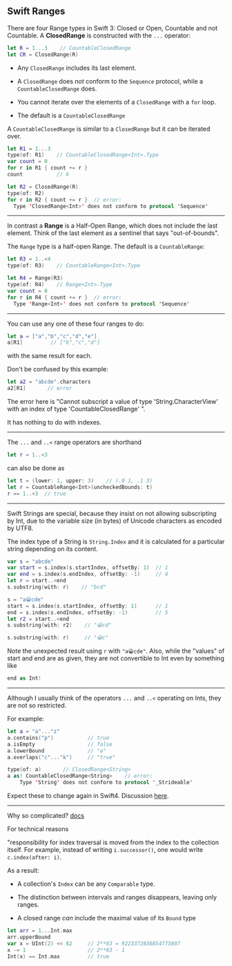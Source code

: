## Swift Ranges

There are four Range types in Swift 3: Closed or Open, Countable and not Countable.  A **ClosedRange** is constructed with the ``...`` operator:

```swift
let R = 1...3    // CountableClosedRange
let CR = ClosedRange(R)
```

* Any ``ClosedRange`` includes its last element.

* A ``ClosedRange`` does *not* conform to the ``Sequence`` protocol, while a ``CountableClosedRange`` does.

* You cannot iterate over the elements of a ``ClosedRange`` with a ``for`` loop.

* The default is a ``CountableClosedRange``

A ``CountableClosedRange`` is similar to a ``ClosedRange`` but it can be iterated over.

```swift
let R1 = 1...3
type(of: R1)    // CountableClosedRange<Int>.Type
var count = 0
for r in R1 { count += r }
count           // 6

let R2 = ClosedRange(R)
type(of: R2)
for r in R2 { count += r }  // error:
  Type 'ClosedRange<Int>' does not conform to protocol 'Sequence'
```

<hr>

In contrast a **Range** is a Half-Open Range, which does not include the last element.  Think of the last element as a sentinel that says "out-of-bounds".

The ``Range`` type is a half-open Range.  The default is a ``CountableRange``:

```swift
let R3 = 1..<4
type(of: R3)    // CountableRange<Int>.Type

let R4 = Range(R3)
type(of: R4)    // Range<Int>.Type
var count = 0
for r in R4 { count += r }  // error:
  Type 'Range<Int>' does not conform to protocol 'Sequence'
```

--------

You can use any one of these four ranges to do:

```swift
let a = ["a","b","c","d","e"]
a[R1]         // ["b","c","d"]
```

with the same result for each.

Don't be confused by this example:

```swift
let a2 = "abcde".characters
a2[R1]       // error
```

The error here is "Cannot subscript a value of type 'String.CharacterView' with an index of type 'CountableClosedRange<Int>' ".

It has nothing to do with indexes.

<hr>

The ``...`` and ``..<`` range operators are shorthand

```swift
let r = 1..<3
```

can also be done as

```swift
let t = (lower: 1, upper: 3)    // (.0 1, .1 3)
let r = CountableRange<Int>(uncheckedBounds: t)
r == 1..<3  // true
```

<hr>

Swift Strings are special, because they insist on not allowing subscripting by Int, due to the variable size (in bytes) of Unicode characters as encoded by UTF8.

The index type of a String is ``String.Index`` and it is calculated for a particular string depending on its content.

```swift
var s = "abcde"
var start = s.index(s.startIndex, offsetBy: 1)  // 1
var end = s.index(s.endIndex, offsetBy: -1)     // 4
let r = start..<end
s.substring(with: r)    // "bcd"

s = "a😀cde"
start = s.index(s.startIndex, offsetBy: 1)      // 1
end = s.index(s.endIndex, offsetBy: -1)         // 5
let r2 = start..<end
s.substring(with: r2)    // "😀cd"

s.substring(with: r)     // "😀c"
```

Note the unexpected result using ``r`` with ``"a😀cde"``.  Also, while the "values" of start and end are as given, they are not convertible to Int even by something like

```swift
end as Int!
```

<hr>

Although I usually think of the operators ``...`` and ``..<`` operating on Ints, they are not so restricted.  

For example:

```swift
let a = "a"..."z"
a.contains("p")           // true
a.isEmpty                 // false
a.lowerBound              // "a"
a.overlaps("c"..."k")     // "true"

type(of: a)		  // ClosedRange<String>
a as! CountableClosedRange<String>    // error:
    Type 'String' does not conform to protocol '_Strideable'
```

Expect these to change again in Swift4.  Discussion [here](https://oleb.net/blog/2016/09/swift-3-ranges/).

<hr>

Why so complicated?  [docs](https://github.com/apple/swift-evolution/blob/master/proposals/0065-collections-move-indices.md)

For technical reasons

"responsibility for index traversal is moved from the index to the collection itself. For example, instead of writing ``i.successor()``, one would write ``c.index(after: i)``.

As a result:

* A collection's ``Index`` can be any ``Comparable`` type.

* The distinction between intervals and ranges disappears, leaving only ranges.

* A closed range *can* include the maximal value of its ``Bound`` type

```swift
let arr = 1...Int.max
arr.upperBound
var x = UInt(2) << 62     // 2**63 = 9223372036854775807
x -= 1                    // 2**63 - 1
Int(x) == Int.max         // true
```
